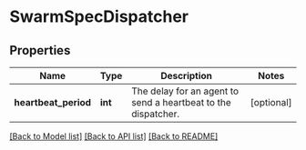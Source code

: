 # SwarmSpecDispatcher

## Properties
Name | Type | Description | Notes
------------ | ------------- | ------------- | -------------
**heartbeat_period** | **int** | The delay for an agent to send a heartbeat to the dispatcher. | [optional] 

[[Back to Model list]](../../README.md#documentation-for-models) [[Back to API list]](../../README.md#documentation-for-api-endpoints) [[Back to README]](../../README.md)


